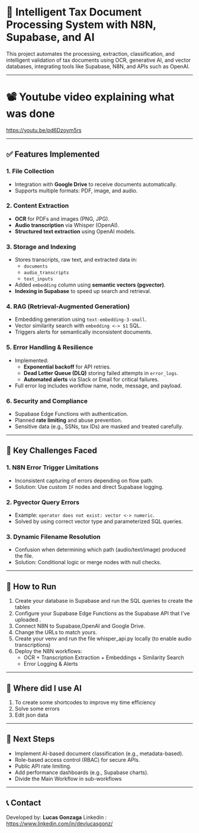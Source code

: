 # 📄 Intelligent Tax Document Processing System with N8N, Supabase, and AI

This project automates the processing, extraction, classification, and intelligent validation of tax documents using OCR, generative AI, and vector databases, integrating tools like Supabase, N8N, and APIs such as OpenAI.

---

# 📽️ Youtube video explaining what was done 

https://youtu.be/pd6Dzoym5rs

---

## ✅ Features Implemented

### 1. **File Collection**
- Integration with **Google Drive** to receive documents automatically.
- Supports multiple formats: PDF, image, and audio.

### 2. **Content Extraction**
- **OCR** for PDFs and images (PNG, JPG).
- **Audio transcription** via Whisper (OpenAI).
- **Structured text extraction** using OpenAI models.

### 3. **Storage and Indexing**
- Stores transcripts, raw text, and extracted data in:
  - `documents`
  - `audio_transcripts`
  - `text_inputs`
- Added `embedding` column using **semantic vectors (pgvector)**.
- **Indexing in Supabase** to speed up search and retrieval.

### 4. **RAG (Retrieval-Augmented Generation)**
- Embedding generation using `text-embedding-3-small`.
- Vector similarity search with `embedding <-> $1` SQL.
- Triggers alerts for semantically inconsistent documents.

### 5. **Error Handling & Resilience**
- Implemented:
  - **Exponential backoff** for API retries.
  - **Dead Letter Queue (DLQ)** storing failed attempts in `error_logs`.
  - **Automated alerts** via Slack or Email for critical failures.
- Full error log includes workflow name, node, message, and payload.

### 6. **Security and Compliance**
- Supabase Edge Functions with authentication.
- Planned **rate limiting** and abuse prevention.
- Sensitive data (e.g., SSNs, tax IDs) are masked and treated carefully.

---

## 🚧 Key Challenges Faced

### 1. **N8N Error Trigger Limitations**
- Inconsistent capturing of errors depending on flow path.
- Solution: Use custom `IF` nodes and direct Supabase logging.

### 2. **Pgvector Query Errors**
- Example: `operator does not exist: vector <-> numeric`.
- Solved by using correct vector type and parameterized SQL queries.

### 3. **Dynamic Filename Resolution**
- Confusion when determining which path (audio/text/image) produced the file.
- Solution: Conditional logic or merge nodes with null checks.

---

## 🚀 How to Run
1. Create your database in Supabase and run the SQL queries to create the tables
2. Configure your Supabase Edge Functions as the Supabase API that I've uploaded .
3. Connect N8N to Supabase,OpenAI and Google Drive.
4. Change the URLs to match yours.
5. Create your venv and run the file whisper_api.py locally (to enable audio transcriptions)
6. Deploy the N8N workflows:
   - OCR + Transcription Extraction + Embeddings + Similarity Search
   - Error Logging & Alerts

---

## 🤖 Where did I use AI
1. To create some shortcodes to improve my time efficiency
2. Solve some errors
3. Edit json data

---

## 📌 Next Steps

- Implement AI-based document classification (e.g., metadata-based).
- Role-based access control (RBAC) for secure APIs.
- Public API rate limiting.
- Add performance dashboards (e.g., Supabase charts).
- Divide the Main Workflow in sub-workflows

---

## 📞 Contact

Developed by: **Lucas Gonzaga**
Linkedin : https://www.linkedin.com/in/devlucasgonz/
